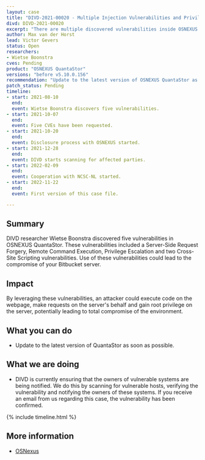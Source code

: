 ```yaml
---
layout: case
title: "DIVD-2021-00020 - Multiple Injection Vulnerabilities and Privilege Escalation in OSNEXUS QuantaStor"
divd: DIVD-2021-00020
excerpt: "There are multiple discovered vulnerabilities inside OSNEXUS QuantaStor involving injection (SSRF, XSS, RCE) and privilege escalation."
author: Max van der Horst
lead: Victor Gevers
status: Open
researchers:
- Wietse Boonstra
cves: Pending
product: "OSNEXUS QuantaStor"
versions: "before v5.10.0.156"
recommendation: "Update to the latest version of OSNEXUS QuantaStor as soon as possible."
patch_status: Pending
timeline:
- start: 2021-08-10
  end:
  event: Wietse Boonstra discovers five vulnerabilities.
- start: 2021-10-07
  end:
  event: Five CVEs have been requested.
- start: 2021-10-20
  end:
  event: Disclosure process with OSNEXUS started.
- start: 2021-12-28
  end:
  event: DIVD starts scanning for affected parties.
- start: 2022-02-09
  end:
  event: Cooperation with NCSC-NL started.
- start: 2022-11-22
  end:
  event: First version of this case file.

---
```


## Summary

DIVD researcher Wietse Boonstra discovered five vulnerabilities in OSNEXUS QuantaStor. These vulnerabilities included a Server-Side Request Forgery, Remote Command Execution, Privilege Escalation and two Cross-Site Scripting vulnerabilities. Use of these vulnerabilities could lead to the compromise of your Bitbucket server.

## Impact

By leveraging these vulnerabilities, an attacker could execute code on the webpage, make requests on the server's behalf and gain root privilege on the server, potentially leading to total compromise of the environment.

## What you can do
- Update to the latest version of QuantaStor as soon as possible.

## What we are doing
* DIVD is currently ensuring that the owners of vulnerable systems are being notified. We do this by scanning for vulnerable hosts, verifying the vulnerability and notifying the owners of these systems. If you receive an email from us regarding this case, the vulnerability has been confirmed. 

{% include timeline.html %}

## More information
* [OSNexus](https://www.osnexus.com)
